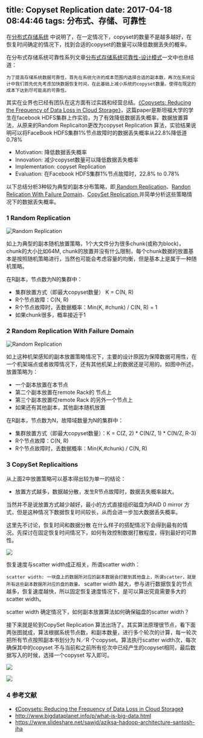 title: Copyset Replication
date: 2017-04-18 08:44:46
tags: 分布式、存储、可靠性
---

在[分布式存储系统](https://www.nostalk.info/2017/01/24/storage-durablity.html) 中说明了，在一定情况下，copyset的数量不是越多越好，在恢复时间确定的情况下，找到合适的copyset的数量可以降低数据丢失的概率。

在分布式存储系统可靠性系列文章[分布式存储系统可靠性-设计模式](https://work-jlsun.github.io/2017/02/19/storage-durablity-design-pattern.html)一文中也总结道：

`
为了提高存储系统数据可靠性，首先在系统允许的成本范围内选择合适的副本数，再次在系统设计中我们首先优先考虑加快数据恢复时间，在此基础上减小系统的copyset数量。使得在既定的成本下达到尽可能高的可靠性。
`

其实在业界也已经有团队在这方面有过实践和经营总结。[《Copysets: Reducing the Frequency of Data Loss in Cloud Storage》](http://web.stanford.edu/~cidon/materials/CR.pdf)，这篇paper是斯坦福大学的学生在facebook HDFS集群上作实验，为了有效降低数据丢失概率，数据放置算法，从原来的Random Replicaiton更改为copyset Replication 算法，实验结果说明可以将FaceBook HDFS集群1%节点故障时的数据丢失概率从22.8%降低道0.78%

* Motivation: 降低数据丢失概率* Innovation: 减少copyset数量可以降低数据丢失概率* Implementation: copyset Replication* Evaluation: 在Facebook HDFS集群1%节点故障时，22.8% to 0.78%以下总结分析3种较为典型的副本分布策略，即<u> Random Replication</u>、<u>Randon Relication With Failure Domain</u>、<u>CopySet Replication</u>,并简单分析这些策略情况下的数据丢失概率。
### 1 Random Replication


![Random Replication](http://tompublic.nos-eastchina1.126.net/random_replicaition1.jpg)

如上为典型的副本随机放置策略，1个大文件分为很多chunk(或称为block)，chunk的大小比如64M, chunk的放置并没有什么限制，每个chunk数据的放置基本是按照随机策略进行，当然也可能会考虑容量的均衡，但是基本上是属于一种随机策略。

在R副本，节点数为N的集群中：

* 集群放置方式（即最大copyset数量） K = C(N, R)* R个节点故障：C(N, R)* R个节点故障时，丢数据概率：Min(K, #chunk) / C(N, R) = 1* 如果chunk很多，概率接近于1

### 2 Random Replication With Failure Domain

![Random Replication](http://tompublic.nos-eastchina1.126.net/random_replication2.jpg)

如上这种机架感知的副本放置策略情况下，主要的设计原因为保障数据可用性，在一个机架端点或者故障情况下，还有其他机架上的数据还是可用的。如图中所述，放置策略为：

*  一个副本放置在本节点
*  第二个副本放置在remote Rack的 节点上
*  第三个副本放置哎remote Rack 的另外一个节点上
*  如果还有其他副本，其他副本随机放置

在R副本，节点数为N，故障域数量为N的集群中：

* 集群放置方式（即最大copyset数量）：K = C(Z, 2) * C(N/Z, 1) * C(N/Z, R-3)* R个节点故障：C(N, R)* R个节点故障时，丢数据概率：Min(K,#chunk) / C(N, R)

### 3 CopySet Replicaitions

从上面2中放置策略可以基本得出较为单一的结论：

* 放置方式越多，数据越分散，发生R节点故障时，数据丢失概率越大。

当然并不是说放置方式越少越好，最小的方式直接组织磁盘为RAID 0 mirror 方式，但是这种情况下数据恢复时间较长，从而会进一步加大数据丢失概率。

这里先不讨论，恢复时间和数据分散 在什么样子的搭配情况下会得到最有的情况。先探讨在固定恢复时间情况下，如何有效控制数据打散程度，得到最好的可靠性。

![](http://tompublic.nos-eastchina1.126.net/copyset3.jpg)

恢复速度与scatter width成正相关，所谓scatter width：

`
scatter width: 一块盘上的数据所对应的副本数据会打散到其他盘上，所谓scatter，就是所有这些副本数据所对应的盘的数量。
`
scatter width 越大，参与进行数据恢复的节点越多，恢复速度越快，所以固定恢复速度情况下，是可以算出究竟需要多大的scatter width。 

scatter width 确定情况下，如何副本放置算法如何确保磁盘的scatter width？

接下来就是轮到CopySet Replication 算法出场了。其实算法原理很节点，看下面两张图就成，算法根据系统节点数，和副本数量，进行多个轮次的计算，每一轮次把所有节点按照副本书划分为 N／R 个copyset。算法执行scatter width次，每次确保其中的copyset 不与当前和之前所有伦次中已经产生的copyset相同，最后数据写入的时候，选择一个copyset 写入即可。

![](http://tompublic.nos-eastchina1.126.net/copyset1.jpg)

![](http://tompublic.nos-eastchina1.126.net/copyset2.jpg)




### 4 参考文献

* [《Copysets: Reducing the Frequency of Data Loss in Cloud Storage》](http://web.stanford.edu/~cidon/materials/CR.pdf)
* http://www.bigdataplanet.info/p/what-is-big-data.html
* https://www.slideshare.net/sawjd/aziksa-hadoop-architecture-santosh-jha
